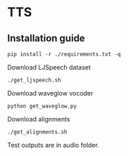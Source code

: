 # TTS



## Installation guide
```
pip install -r ./requirements.txt -q
```
Download LJSpeech dataset

```
./get_ljspeech.sh
```

Download waveglow vocoder

```
python get_waveglow.py
```
Download alignments

```
./get_alignments.sh
```

Test outputs are in audio folder.